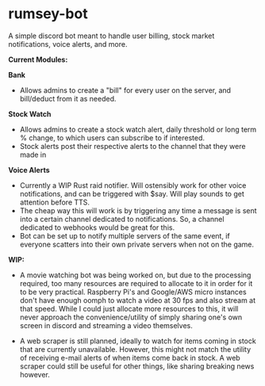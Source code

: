 # rumsey-bot
A simple discord bot meant to handle user billing, stock market notifications, voice alerts, and more.

**Current Modules:**

**Bank**
- Allows admins to create a "bill" for every user on the server, and bill/deduct from it as needed.

**Stock Watch**
- Allows admins to create a stock watch alert, daily threshold or long term % change, to which users can subscribe to if interested. 
- Stock alerts post their respective alerts to the channel that they were made in

**Voice Alerts**
- Currently a WIP Rust raid notifier. Will ostensibly work for other voice notifications, and can be triggered with $say. Will play sounds to get attention before TTS.
- The cheap way this will work is by triggering any time a message is sent into a certain channel dedicated to notifications. So, a channel dedicated to webhooks would be great for this.
- Bot can be set up to notify multiple servers of the same event, if everyone scatters into their own private servers when not on the game.

**WIP:**
- A movie watching bot was being worked on, but due to the processing required, too many resources are required to allocate to it in order for it to be very practical. Raspberry Pi's and Google/AWS micro instances don't have enough oomph to watch a video at 30 fps and also stream at that speed. While I could just allocate more resources to this, it will never approach the convenience/utility of simply sharing one's own screen in discord and streaming a video themselves. 

- A web scraper is still planned, ideally to watch for items coming in stock that are currently unavailable. However, this might not match the utility of receiving e-mail alerts of when items come back in stock. A web scraper could still be useful for other things, like sharing breaking news however.
